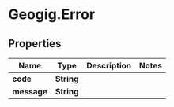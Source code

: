 # Geogig.Error

## Properties
Name | Type | Description | Notes
------------ | ------------- | ------------- | -------------
**code** | **String** |  | 
**message** | **String** |  | 


